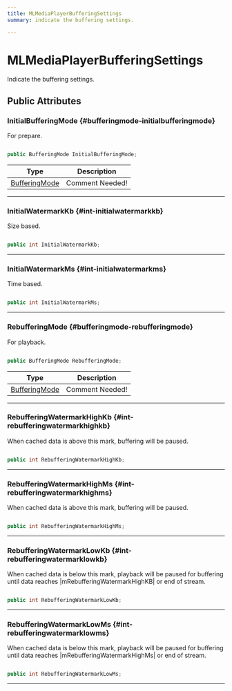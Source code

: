 ```yaml
---
title: MLMediaPlayerBufferingSettings
summary: indicate the buffering settings. 

---
```


# MLMediaPlayerBufferingSettings




Indicate the buffering settings.   





## Public Attributes

### InitialBufferingMode {#bufferingmode-initialbufferingmode}

For prepare. 

```csharp

public BufferingMode InitialBufferingMode;

```

| Type | Description  | 
|--|--|
| [BufferingMode](/versioned_docs/version-03-Jan-2023/unity-api/api/UnityEngine.XR.MagicLeap/MLMedia/Player/UnityEngine.XR.MagicLeap.MLMedia.Player.md#enums-bufferingmode) | Comment Needed!  |





-----------

### InitialWatermarkKb {#int-initialwatermarkkb}

Size based. 

```csharp

public int InitialWatermarkKb;

```






-----------

### InitialWatermarkMs {#int-initialwatermarkms}

Time based. 

```csharp

public int InitialWatermarkMs;

```






-----------

### RebufferingMode {#bufferingmode-rebufferingmode}

For playback. 

```csharp

public BufferingMode RebufferingMode;

```

| Type | Description  | 
|--|--|
| [BufferingMode](/versioned_docs/version-03-Jan-2023/unity-api/api/UnityEngine.XR.MagicLeap/MLMedia/Player/UnityEngine.XR.MagicLeap.MLMedia.Player.md#enums-bufferingmode) | Comment Needed!  |





-----------

### RebufferingWatermarkHighKb {#int-rebufferingwatermarkhighkb}

When cached data is above this mark, buffering will be paused. 

```csharp

public int RebufferingWatermarkHighKb;

```






-----------

### RebufferingWatermarkHighMs {#int-rebufferingwatermarkhighms}

When cached data is above this mark, buffering will be paused. 

```csharp

public int RebufferingWatermarkHighMs;

```






-----------

### RebufferingWatermarkLowKb {#int-rebufferingwatermarklowkb}

When cached data is below this mark, playback will be paused for buffering until data reaches |mRebufferingWatermarkHighKB| or end of stream. 

```csharp

public int RebufferingWatermarkLowKb;

```






-----------

### RebufferingWatermarkLowMs {#int-rebufferingwatermarklowms}

When cached data is below this mark, playback will be paused for buffering until data reaches |mRebufferingWatermarkHighMs| or end of stream. 

```csharp

public int RebufferingWatermarkLowMs;

```






-----------

